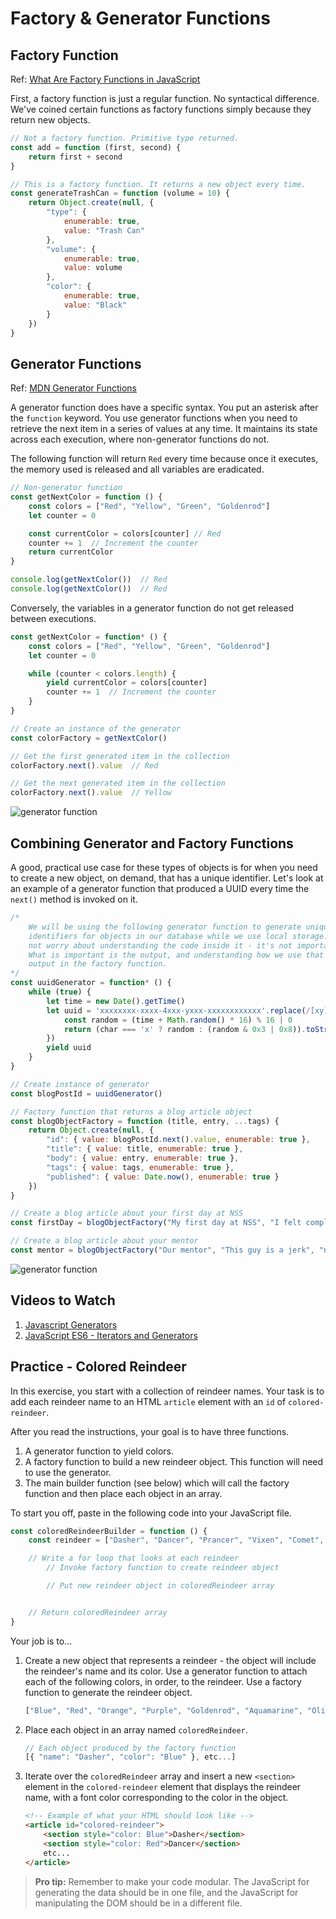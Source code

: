 # Factory & Generator Functions

## Factory Function

Ref: [What Are Factory Functions in JavaScript](https://www.sitepoint.com/factory-functions-javascript/)

First, a factory function is just a regular function. No syntactical difference. We've coined certain functions as factory functions simply because they return new objects.

```js
// Not a factory function. Primitive type returned.
const add = function (first, second) {
    return first + second
}
```

```js
// This is a factory function. It returns a new object every time.
const generateTrashCan = function (volume = 10) {
    return Object.create(null, {
        "type": {
            enumerable: true,
            value: "Trash Can"
        },
        "volume": {
            enumerable: true,
            value: volume
        },
        "color": {
            enumerable: true,
            value: "Black"
        }
    })
}
```

## Generator Functions

Ref: [MDN Generator Functions](https://developer.mozilla.org/en-US/docs/Web/JavaScript/Reference/Global_Objects/Generator)

A generator function does have a specific syntax. You put an asterisk after the `function` keyword. You use generator functions when you need to retrieve the next item in a series of values at any time. It maintains its state across each execution, where non-generator functions do not.

The following function will return `Red` every time because once it executes, the memory used is released and all variables are eradicated.

```js
// Non-generator function
const getNextColor = function () {
    const colors = ["Red", "Yellow", "Green", "Goldenrod"]
    let counter = 0

    const currentColor = colors[counter] // Red
    counter += 1  // Increment the counter
    return currentColor
}

console.log(getNextColor())  // Red
console.log(getNextColor())  // Red
```

Conversely, the variables in a generator function do not get released between executions.

```js
const getNextColor = function* () {
    const colors = ["Red", "Yellow", "Green", "Goldenrod"]
    let counter = 0

    while (counter < colors.length) {
        yield currentColor = colors[counter]
        counter += 1  // Increment the counter
    }
}

// Create an instance of the generator
const colorFactory = getNextColor()

// Get the first generated item in the collection
colorFactory.next().value  // Red

// Get the next generated item in the collection
colorFactory.next().value  // Yellow
```

![generator function](./images/generator.gif)

## Combining Generator and Factory Functions

A good, practical use case for these types of objects is for when you need to create a new object, on demand, that has a unique identifier. Let's look at an example of a generator function that produced a UUID every time the `next()` method is invoked on it.

```js
/*
    We will be using the following generator function to generate unique
    identifiers for objects in our database while we use local storage. Do
    not worry about understanding the code inside it - it's not important.
    What is important is the output, and understanding how we use that
    output in the factory function.
*/
const uuidGenerator = function* () {
    while (true) {
        let time = new Date().getTime()
        let uuid = 'xxxxxxxx-xxxx-4xxx-yxxx-xxxxxxxxxxxx'.replace(/[xy]/g, function (char) {
            const random = (time + Math.random() * 16) % 16 | 0
            return (char === 'x' ? random : (random & 0x3 | 0x8)).toString(16)
        })
        yield uuid
    }
}

// Create instance of generator
const blogPostId = uuidGenerator()

// Factory function that returns a blog article object
const blogObjectFactory = function (title, entry, ...tags) {
    return Object.create(null, {
        "id": { value: blogPostId.next().value, enumerable: true },
        "title": { value: title, enumerable: true },
        "body": { value: entry, enumerable: true },
        "tags": { value: tags, enumerable: true },
        "published": { value: Date.now(), enumerable: true }
    })
}

// Create a blog article about your first day at NSS
const firstDay = blogObjectFactory("My first day at NSS", "I felt completely lost", "nss", "life changes", "software")

// Create a blog article about your mentor
const mentor = blogObjectFactory("Our mentor", "This guy is a jerk", "nss", "teachers", "loser")
```

![generator function](./images/facgen.gif)

## Videos to Watch

1. [Javascript Generators](https://www.youtube.com/watch?v=QO07THdLWQo)
1. [JavaScript ES6 - Iterators and Generators](https://www.youtube.com/watch?v=lbBZXw2hKH4)

## Practice - Colored Reindeer

In this exercise, you start with a collection of reindeer names. Your task is to add each reindeer name to an HTML `article` element with an `id` of `colored-reindeer`.

 After you read the instructions, your goal is to have three functions.

1. A generator function to yield colors.
1. A factory function to build a new reindeer object. This function will need to use the generator.
1. The main builder function (see below) which will call the factory function and then place each object in an array.

To start you off, paste in the following code into your JavaScript file.

```js
const coloredReindeerBuilder = function () {
    const reindeer = ["Dasher", "Dancer", "Prancer", "Vixen", "Comet", "Cupid", "Donner", "Blitzen"]

    // Write a for loop that looks at each reindeer
        // Invoke factory function to create reindeer object

        // Put new reindeer object in coloredReindeer array


    // Return coloredReindeer array
}
```

Your job is to...

1. Create a new object that represents a reindeer - the object will include the reindeer's name and its color. Use a generator function to attach each of the following colors, in order, to the reindeer. Use a factory function to generate the reindeer object.

    ```js
    ["Blue", "Red", "Orange", "Purple", "Goldenrod", "Aquamarine", "Olive", "Azure", "Fuchsia", "Chocolate", "Salmon", "Amaranth"]
    ```
1. Place each object in an array named `coloredReindeer`.

    ```js
    // Each object produced by the factory function
    [{ "name": "Dasher", "color": "Blue" }, etc...]
    ```
1. Iterate over the `coloredReindeer` array and insert a new `<section>` element in the `colored-reindeer` element that displays the reindeer name, with a font color corresponding to the color in the object.

    ```html
    <!-- Example of what your HTML should look like -->
    <article id="colored-reindeer">
        <section style="color: Blue">Dasher</section>
        <section style="color: Red">Dancer</section>
        etc...
    </article>
    ```

> **Pro tip:** Remember to make your code modular. The JavaScript for generating the data should be in one file, and the JavaScript for manipulating the DOM should be in a different file.